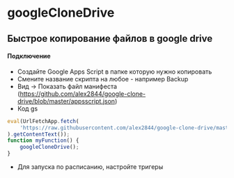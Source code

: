 # googleCloneDrive

## Быстрое копирование файлов в google drive

#### Подключение
* Создайте Google Apps Script в папке которую нужно копировать
* Смените название скрипта на любое - например Backup
* Вид -> Показать файл манифеста (https://github.com/alex2844/google-clone-drive/blob/master/appsscript.json)
* Код gs

```javascript
eval(UrlFetchApp.fetch(
	'https://raw.githubusercontent.com/alex2844/google-clone-drive/master/googleCloneDrive.js'
).getContentText());
function myFunction() {
	googleCloneDrive();
}
```
* Для запуска по расписанию, настройте тригеры
